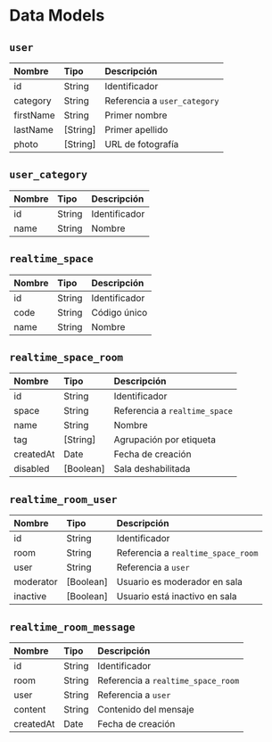 # Data Models

## `user`

| Nombre | Tipo | Descripción |
| :------------- | :------------- | :------------- |
| id | String | Identificador |
| category | String | Referencia a `user_category` |
| firstName | String | Primer nombre |
| lastName | [String] | Primer apellido |
| photo | [String] | URL de fotografía |

## `user_category`

| Nombre | Tipo | Descripción |
| :------------- | :------------- | :------------- |
| id | String | Identificador |
| name | String | Nombre |

## `realtime_space`

| Nombre | Tipo | Descripción |
| :------------- | :------------- | :------------- |
| id | String | Identificador |
| code | String | Código único |
| name | String | Nombre |

## `realtime_space_room`

| Nombre | Tipo | Descripción |
| :------------- | :------------- | :------------- |
| id | String | Identificador |
| space | String | Referencia a `realtime_space` |
| name | String | Nombre |
| tag | [String] | Agrupación por etiqueta |
| createdAt | Date | Fecha de creación |
| disabled | [Boolean] | Sala deshabilitada |

## `realtime_room_user`

| Nombre | Tipo | Descripción |
| :------------- | :------------- | :------------- |
| id | String | Identificador |
| room | String | Referencia a `realtime_space_room` |
| user | String | Referencia a `user` |
| moderator | [Boolean] | Usuario es moderador en sala |
| inactive | [Boolean] | Usuario está inactivo en sala |

## `realtime_room_message`

| Nombre | Tipo | Descripción |
| :------------- | :------------- | :------------- |
| id | String | Identificador |
| room | String | Referencia a `realtime_space_room` |
| user | String | Referencia a `user` |
| content | String | Contenido del mensaje |
| createdAt | Date | Fecha de creación |
